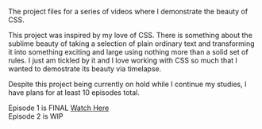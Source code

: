 The project files for a series of videos where I demonstrate the beauty of CSS.

This project was inspired by my love of CSS. There is something about the sublime beauty of taking a selection of plain ordinary text and transforming it into something exciting and large using nothing more than a solid set of rules. I just am tickled by it and I love working with CSS so much that I wanted to demostrate its beauty via timelapse.

Despite this project being currently on hold while I continue my studies, I have plans for at least 10 episodes total.

Episode 1 is FINAL <a href="https://youtu.be/e2-2uDfjCls">Watch Here</a><br>
Episode 2 is WIP  

